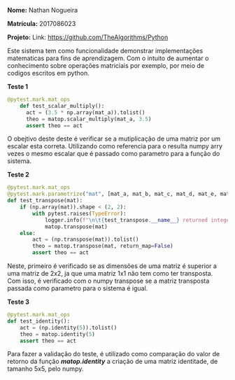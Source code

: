 
**Nome:** Nathan Nogueira

**Matrícula:** 2017086023

**Projeto:**  Link: https://github.com/TheAlgorithms/Python
 
Este sistema tem como funcionalidade demonstrar implementações matematicas para fins de aprendizagem. Com o intuito de aumentar o conhecimento sobre operações matriciais por exemplo, por meio de codigos escritos em python.


**Teste 1**
```python
@pytest.mark.mat_ops
    def test_scalar_multiply():
      act = (3.5 * np.array(mat_a)).tolist()
      theo = matop.scalar_multiply(mat_a, 3.5)
      assert theo == act
```
O obejtivo deste deste é verificar se a mutiplicação de uma matriz por um escalar esta correta. Utilizando como referencia para o resulta numpy arry vezes o mesmo escalar que é passado como parametro para a função do sistema.


**Teste 2**
```python
@pytest.mark.mat_ops
@pytest.mark.parametrize("mat", [mat_a, mat_b, mat_c, mat_d, mat_e, mat_f])
def test_transpose(mat):
    if (np.array(mat)).shape < (2, 2):
        with pytest.raises(TypeError):
            logger.info(f"\n\t{test_transpose.__name__} returned integer")
            matop.transpose(mat)
    else:
        act = (np.transpose(mat)).tolist()
        theo = matop.transpose(mat, return_map=False)
        assert theo == act
```
Neste, primeiro é verificado se as dimensões de uma matriz é superior a uma matriz de 2x2, ja que uma matriz 1x1 não tem como ter transposta. Com isso, é verificado com o numpy transpose se a matriz transposta passada como parametro para o sistema é igual.

**Teste 3**
```python
@pytest.mark.mat_ops
def test_identity():
    act = (np.identity(5)).tolist()
    theo = matop.identity(5)
    assert theo == act
```

Para fazer a validação do teste, é utilizado como comparação do valor de retorno da função ***matop.identity*** a criação de uma matriz identitade, de tamanho 5x5, pelo numpy.
